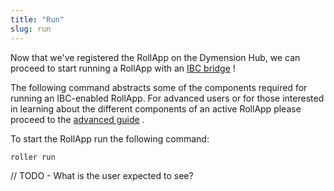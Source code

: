 ```yaml
---
title: "Run"
slug: run
---
```


Now that we've registered the RollApp on the Dymension Hub, we can proceed to start running a RollApp with an [IBC bridge](https://tutorials.cosmos.network/academy/3-ibc/) !

The following command abstracts some of the components required for running an IBC-enabled RollApp. For advanced users or for those interested in learning about the different components of an active RollApp please proceed to the [advanced guide](da-light-client) .

To start the RollApp run the following command:

```
roller run
```

// TODO - What is the user expected to see?
